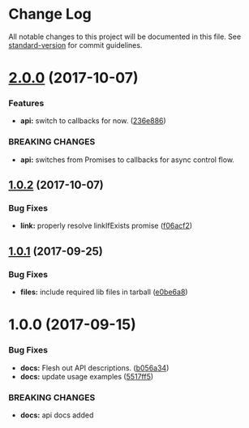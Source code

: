# Change Log

All notable changes to this project will be documented in this file. See [standard-version](https://github.com/conventional-changelog/standard-version) for commit guidelines.

<a name="2.0.0"></a>
# [2.0.0](https://github.com/npm/gentle-fs/compare/v1.0.2...v2.0.0) (2017-10-07)


### Features

* **api:** switch to callbacks for now. ([236e886](https://github.com/npm/gentle-fs/commit/236e886))


### BREAKING CHANGES

* **api:** switches from Promises to callbacks for async control flow.



<a name="1.0.2"></a>
## [1.0.2](https://github.com/npm/gentle-fs/compare/v1.0.1...v1.0.2) (2017-10-07)


### Bug Fixes

* **link:** properly resolve linkIfExists promise ([f06acf2](https://github.com/npm/gentle-fs/commit/f06acf2))



<a name="1.0.1"></a>
## [1.0.1](https://github.com/npm/gentle-fs/compare/v1.0.0...v1.0.1) (2017-09-25)


### Bug Fixes

* **files:** include required lib files in tarball ([e0be6a8](https://github.com/npm/gentle-fs/commit/e0be6a8))



<a name="1.0.0"></a>
# 1.0.0 (2017-09-15)


### Bug Fixes

* **docs:** Flesh out API descriptions. ([b056a34](https://github.com/npm/gentle-fs/commit/b056a34))
* **docs:** update usage examples ([5517ff5](https://github.com/npm/gentle-fs/commit/5517ff5))


### BREAKING CHANGES

* **docs:** api docs added
